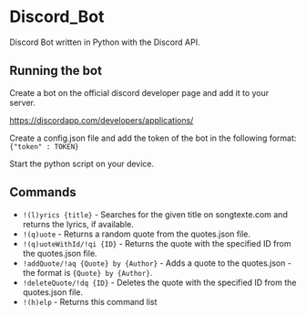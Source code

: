 # Discord_Bot
Discord Bot written in Python with the Discord API.

## Running the bot
Create a bot on the official discord developer page and add it to your server.

https://discordapp.com/developers/applications/

Create a config.json file and add the token of the bot in the following format:
`
{"token" : TOKEN}
`

Start the python script on your device.

## Commands
* `!(l)yrics {title}` - Searches for the given title on songtexte.com and returns the lyrics, if available.
* `!(q)uote` - Returns a random quote from the quotes.json file.
* `!(q)uoteWithId/!qi {ID}` - Returns the quote with the specified ID from the quotes.json file.
* `!addQuote/!aq {Quote} by {Author}` - Adds a quote to the quotes.json - the format is `{Quote} by {Author}`.
* `!deleteQuote/!dq {ID}` - Deletes the quote with the specified ID from the quotes.json file.
* `!(h)elp` - Returns this command list

